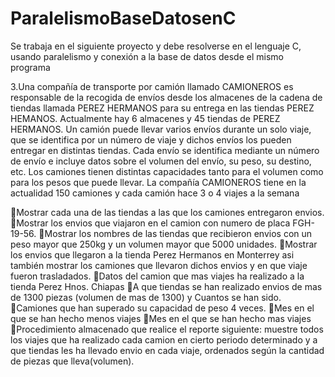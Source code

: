 # ParalelismoBaseDatosenC
Se trabaja en el siguiente proyecto y debe resolverse en el lenguaje C, usando paralelismo y conexión a la base de datos desde el mismo programa


3.Una compañía de transporte por camión llamado CAMIONEROS es responsable de la recogida de envíos desde los almacenes de la cadena de tiendas llamada PEREZ HERMANOS para su entrega en las tiendas PEREZ HEMANOS. Actualmente hay 6 almacenes y 45 tiendas de PEREZ HERMANOS. Un camión puede llevar varios envíos durante un solo viaje, que se identifica por un número de viaje y dichos envíos los pueden entregar en distintas tiendas. Cada envío se identifica mediante un número de envío e incluye datos sobre el volumen del envío, su peso, su destino, etc. Los camiones tienen distintas capacidades tanto para el volumen como para los pesos que puede llevar. La compañía CAMIONEROS tiene en la actualidad 150 camiones y cada camión hace 3 o 4 viajes a la semana

Mostrar cada una de las tiendas a las que los camiones entregaron envios.
Mostrar los envios que viajaron en el camion con numero de placa FGH-19-56.
Mostrar los nombres de las tiendas que recibieron envios con un peso mayor que 250kg y un volumen mayor que 5000 unidades.
Mostrar los envios que llegaron a la tienda Perez Hermanos en Monterrey asi también mostrar los camiones que llevaron dichos envios y en que viaje fueron trasladados.
Datos del camion que mas viajes ha realizado a la tienda Perez Hnos. Chiapas
A que tiendas se han realizado envios de mas de 1300 piezas (volumen de mas de 1300) y Cuantos se han sido.
Camiones que han superado su capacidad de peso 4 veces.
Mes en el que se han hecho menos viajes
Mes en el que se han hecho mas viajes
Procedimiento almacenado que realice el reporte siguiente: muestre todos los viajes que ha realizado cada camion en cierto periodo determinado y a que tiendas les ha llevado envio en cada viaje, ordenados según la cantidad de piezas que lleva(volumen). 
